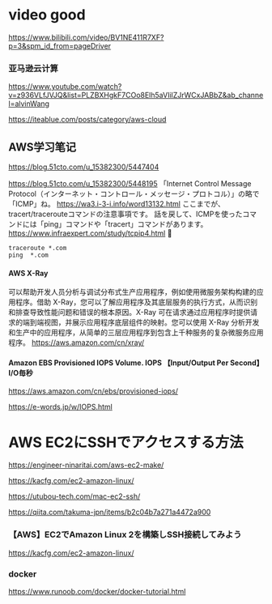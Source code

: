 # video good
https://www.bilibili.com/video/BV1NE411R7XF?p=3&spm_id_from=pageDriver

### 亚马逊云计算
https://www.youtube.com/watch?v=z936VLfJVJQ&list=PLZBXHgkF7COo8Elh5aVIilZJrWCxJABbZ&ab_channel=alvinWang

https://iteablue.com/posts/category/aws-cloud

## AWS学习笔记
https://blog.51cto.com/u_15382300/5447404

https://blog.51cto.com/u_15382300/5448195
「Internet Control Message Protocol（インターネット・コントロール・メッセージ・プロトコル）」の略で「ICMP」ね。
https://wa3.i-3-i.info/word13132.html
ここまでが、tracert/tracerouteコマンドの注意事項です。
話を戻して、ICMPを使ったコマンドには「ping」コマンドや「tracert」コマンドがあります。
https://www.infraexpert.com/study/tcpip4.html 🔴
```
traceroute *.com
ping  *.com
````

#### AWS X-Ray 
可以帮助开发人员分析与调试分布式生产应用程序，例如使用微服务架构构建的应用程序。借助 X-Ray，您可以了解应用程序及其底层服务的执行方式，从而识别和排查导致性能问题和错误的根本原因。X-Ray 可在请求通过应用程序时提供请求的端到端视图，并展示应用程序底层组件的映射。您可以使用 X-Ray 分析开发和生产中的应用程序，从简单的三层应用程序到包含上千种服务的复杂微服务应用程序。
https://aws.amazon.com/cn/xray/


#### Amazon EBS Provisioned IOPS Volume. IOPS 【Input/Output Per Second】 I/O毎秒
https://aws.amazon.com/cn/ebs/provisioned-iops/

https://e-words.jp/w/IOPS.html

# AWS EC2にSSHでアクセスする方法
https://engineer-ninaritai.com/aws-ec2-make/

https://kacfg.com/ec2-amazon-linux/

https://utubou-tech.com/mac-ec2-ssh/

https://qiita.com/takuma-jpn/items/b2c04b7a271a4472a900

### 【AWS】EC2でAmazon Linux 2を構築しSSH接続してみよう
https://kacfg.com/ec2-amazon-linux/

### docker
https://www.runoob.com/docker/docker-tutorial.html
